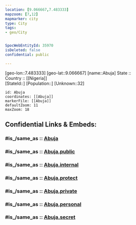 ```yaml
---
location: [9.066667,7.483333] 
mapzoom: [7,12] 
mapmarker: city 
type: City
tags:
- geo/City


SpocWebEntityId: 35970
isDeleted: false
confidential: public

---
```

[geo-lon::7.483333] 
[geo-lat::9.066667] 
[name::Abuja] 
State ::  
Country :: [[Nigeria]]  
[StateId::] 
[Population::] 
[Unknown::32] 


```leaflet
id: Abuja
coordinates: [[Abuja]] 
markerFile: [[Abuja]] 
defaultZoom: 11 
maxZoom: 18
```


## Confidential Links & Embeds: 

### #is_/same_as :: [Abuja](/_Standards/Earth/Continent/Africa/Africa~Central/Nigeria/Zones~Nigeria/Nigeria~North-Central/Federal_Capital_Territory/City/Abuja.md) 

### #is_/same_as :: [Abuja.public](/_public/Earth/Continent/Africa/Africa~Central/Nigeria/Zones~Nigeria/Nigeria~North-Central/Federal_Capital_Territory/City/Abuja.public.md) 

### #is_/same_as :: [Abuja.internal](/_internal/Earth/Continent/Africa/Africa~Central/Nigeria/Zones~Nigeria/Nigeria~North-Central/Federal_Capital_Territory/City/Abuja.internal.md) 

### #is_/same_as :: [Abuja.protect](/_protect/Earth/Continent/Africa/Africa~Central/Nigeria/Zones~Nigeria/Nigeria~North-Central/Federal_Capital_Territory/City/Abuja.protect.md) 

### #is_/same_as :: [Abuja.private](/_private/Earth/Continent/Africa/Africa~Central/Nigeria/Zones~Nigeria/Nigeria~North-Central/Federal_Capital_Territory/City/Abuja.private.md) 

### #is_/same_as :: [Abuja.personal](/_personal/Earth/Continent/Africa/Africa~Central/Nigeria/Zones~Nigeria/Nigeria~North-Central/Federal_Capital_Territory/City/Abuja.personal.md) 

### #is_/same_as :: [Abuja.secret](/_secret/Earth/Continent/Africa/Africa~Central/Nigeria/Zones~Nigeria/Nigeria~North-Central/Federal_Capital_Territory/City/Abuja.secret.md)

